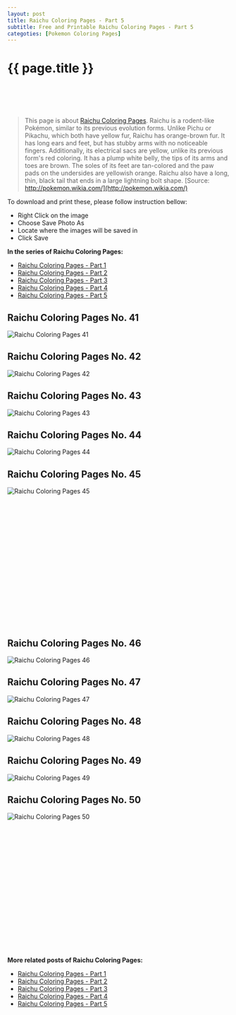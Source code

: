 ```yaml
---
layout: post
title: Raichu Coloring Pages - Part 5
subtitle: Free and Printable Raichu Coloring Pages - Part 5
categoties: [Pokemon Coloring Pages]
---
```

{{ page.title }}
================
<script async src="//pagead2.googlesyndication.com/pagead/js/adsbygoogle.js"></script><!-- UnderTitleAds --> <ins class="adsbygoogle" style="display:inline-block;width:468px;height:60px" data-ad-client="ca-pub-6753140515841889" data-ad-slot="4010138290"></ins><script> (adsbygoogle = window.adsbygoogle || []).push({}); </script>

> This page is about [Raichu Coloring Pages](https://freecoloringpages.github.io/). Raichu is a rodent-like Pokémon, similar to its previous evolution forms. Unlike Pichu or Pikachu, which both have yellow fur, Raichu has orange-brown fur. It has long ears and feet, but has stubby arms with no noticeable fingers. Additionally, its electrical sacs are yellow, unlike its previous form's red coloring. It has a plump white belly, the tips of its arms and toes are brown. The soles of its feet are tan-colored and the paw pads on the undersides are yellowish orange. Raichu also have a long, thin, black tail that ends in a large lightning bolt shape. [Source: http://pokemon.wikia.com/](http://pokemon.wikia.com/)

To download and print these, please follow instruction bellow:
* Right Click on the image 
* Choose Save Photo As 
* Locate where the images will be saved in 
* Click Save

**In the series of Raichu Coloring Pages:**

* [Raichu Coloring Pages - Part 1](https://freecoloringpages.github.io/2017/12/11/Raichu-Coloring-Pages-part-1.html)
* [Raichu Coloring Pages - Part 2](https://freecoloringpages.github.io/2017/12/11/Raichu-Coloring-Pages-part-2.html)
* [Raichu Coloring Pages - Part 3](https://freecoloringpages.github.io/2017/12/11/Raichu-Coloring-Pages-part-3.html)
* [Raichu Coloring Pages - Part 4](https://freecoloringpages.github.io/2017/12/11/Raichu-Coloring-Pages-part-4.html)
* [Raichu Coloring Pages - Part 5](https://freecoloringpages.github.io/2017/12/11/Raichu-Coloring-Pages-part-5.html)

## Raichu Coloring Pages No. 41
![Raichu Coloring Pages 41](https://freecoloringpages.github.io/img4/Raichu-Coloring-Pages%20(41).jpg "Raichu Coloring Pages 41")

## Raichu Coloring Pages No. 42
![Raichu Coloring Pages 42](https://freecoloringpages.github.io/img4/Raichu-Coloring-Pages%20(42).jpg "Raichu Coloring Pages 42")

## Raichu Coloring Pages No. 43
![Raichu Coloring Pages 43](https://freecoloringpages.github.io/img4/Raichu-Coloring-Pages%20(43).jpg "Raichu Coloring Pages 43")

## Raichu Coloring Pages No. 44
![Raichu Coloring Pages 44](https://freecoloringpages.github.io/img4/Raichu-Coloring-Pages%20(44).jpg "Raichu Coloring Pages 44")

## Raichu Coloring Pages No. 45
![Raichu Coloring Pages 45](https://freecoloringpages.github.io/img4/Raichu-Coloring-Pages%20(45).jpg "Raichu Coloring Pages 45")

<script async src="//pagead2.googlesyndication.com/pagead/js/adsbygoogle.js"></script><!-- Texxtonly --><ins class="adsbygoogle" style="display:inline-block;width:336px;height:280px" data-ad-client="ca-pub-6753140515841889" data-ad-slot="3207852233"></ins><script>(adsbygoogle = window.adsbygoogle || []).push({}); </script>

## Raichu Coloring Pages No. 46
![Raichu Coloring Pages 46](https://freecoloringpages.github.io/img4/Raichu-Coloring-Pages%20(46).jpg "Raichu Coloring Pages 46")

## Raichu Coloring Pages No. 47
![Raichu Coloring Pages 47](https://freecoloringpages.github.io/img4/Raichu-Coloring-Pages%20(47).jpg "Raichu Coloring Pages 47")

## Raichu Coloring Pages No. 48
![Raichu Coloring Pages 48](https://freecoloringpages.github.io/img4/Raichu-Coloring-Pages%20(48).jpg "Raichu Coloring Pages 48")

## Raichu Coloring Pages No. 49
![Raichu Coloring Pages 49](https://freecoloringpages.github.io/img4/Raichu-Coloring-Pages%20(49).jpg "Raichu Coloring Pages 49")

## Raichu Coloring Pages No. 50
![Raichu Coloring Pages 50](https://freecoloringpages.github.io/img4/Raichu-Coloring-Pages%20(50).jpg "Raichu Coloring Pages 50")

<script async src="//pagead2.googlesyndication.com/pagead/js/adsbygoogle.js"></script><!-- Texxtonly --><ins class="adsbygoogle" style="display:inline-block;width:336px;height:280px" data-ad-client="ca-pub-6753140515841889" data-ad-slot="3207852233"></ins><script>(adsbygoogle = window.adsbygoogle || []).push({}); </script>

**More related posts of Raichu Coloring Pages:**

* [Raichu Coloring Pages - Part 1](https://freecoloringpages.github.io/2017/12/11/Raichu-Coloring-Pages-part-1.html)
* [Raichu Coloring Pages - Part 2](https://freecoloringpages.github.io/2017/12/11/Raichu-Coloring-Pages-part-2.html)
* [Raichu Coloring Pages - Part 3](https://freecoloringpages.github.io/2017/12/11/Raichu-Coloring-Pages-part-3.html)
* [Raichu Coloring Pages - Part 4](https://freecoloringpages.github.io/2017/12/11/Raichu-Coloring-Pages-part-4.html)
* [Raichu Coloring Pages - Part 5](https://freecoloringpages.github.io/2017/12/11/Raichu-Coloring-Pages-part-5.html)

